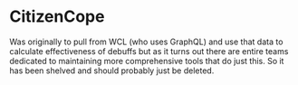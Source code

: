 # CitizenCope
Was originally to pull from WCL (who uses GraphQL) and use that data to calculate effectiveness of debuffs but as it turns out there are entire teams dedicated to maintaining more comprehensive tools that do just this. So it has been shelved and should probably just be deleted.

